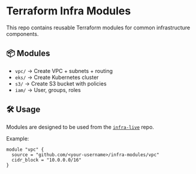 # Terraform Infra Modules

This repo contains reusable Terraform modules for common infrastructure components.

## 📦 Modules
- `vpc/` → Create VPC + subnets + routing
- `eks/` → Create Kubernetes cluster
- `s3/` → Create S3 bucket with policies
- `iam/` → User, groups, roles

## 🛠 Usage
Modules are designed to be used from the [`infra-live`](https://github.com/AshuApurva14/infra-live) repo.

Example:
```hcl
module "vpc" {
  source = "github.com/<your-username>/infra-modules/vpc"
  cidr_block = "10.0.0.0/16"
}
